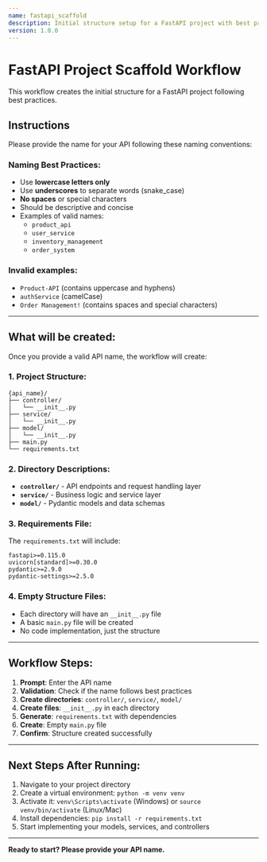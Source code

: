 ```yaml
---
name: fastapi_scaffold
description: Initial structure setup for a FastAPI project with best practices
version: 1.0.0
---
```


# FastAPI Project Scaffold Workflow

This workflow creates the initial structure for a FastAPI project following best practices.

## Instructions

Please provide the name for your API following these naming conventions:

### Naming Best Practices:
- Use **lowercase letters only**
- Use **underscores** to separate words (snake_case)
- **No spaces** or special characters
- Should be descriptive and concise
- Examples of valid names:
  - `product_api`
  - `user_service`
  - `inventory_management`
  - `order_system`
  
### Invalid examples:
- `Product-API` (contains uppercase and hyphens)
- `authService` (camelCase)
- `Order Management!` (contains spaces and special characters)

---

## What will be created:

Once you provide a valid API name, the workflow will create:

### 1. Project Structure:
```
{api_name}/
├── controller/
│   └── __init__.py
├── service/
│   └── __init__.py
├── model/
│   └── __init__.py
├── main.py
└── requirements.txt
```

### 2. Directory Descriptions:
- **`controller/`** - API endpoints and request handling layer
- **`service/`** - Business logic and service layer
- **`model/`** - Pydantic models and data schemas

### 3. Requirements File:
The `requirements.txt` will include:
```
fastapi>=0.115.0
uvicorn[standard]>=0.30.0
pydantic>=2.9.0
pydantic-settings>=2.5.0
```

### 4. Empty Structure Files:
- Each directory will have an `__init__.py` file
- A basic `main.py` file will be created
- No code implementation, just the structure

---

## Workflow Steps:

1. **Prompt**: Enter the API name
2. **Validation**: Check if the name follows best practices
3. **Create directories**: `controller/`, `service/`, `model/`
4. **Create files**: `__init__.py` in each directory
5. **Generate**: `requirements.txt` with dependencies
6. **Create**: Empty `main.py` file
7. **Confirm**: Structure created successfully

---

## Next Steps After Running:

1. Navigate to your project directory
2. Create a virtual environment: `python -m venv venv`
3. Activate it: `venv\Scripts\activate` (Windows) or `source venv/bin/activate` (Linux/Mac)
4. Install dependencies: `pip install -r requirements.txt`
5. Start implementing your models, services, and controllers

---

**Ready to start? Please provide your API name.**
